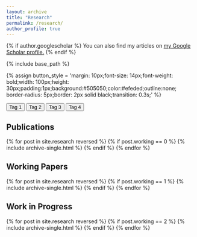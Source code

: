 ```yaml
---
layout: archive
title: "Research"
permalink: /research/
author_profile: true
---
```


{% if author.googlescholar %}
  You can also find my articles on <u><a href="{{author.googlescholar}}">my Google Scholar profile</a>.</u>
{% endif %}

{% include base_path %}

{% assign button_style = 'margin: 10px;font-size: 14px;font-weight: bold;width: 100px;height: 30px;padding:1px;background:#505050;color:#efeded;outline:none;
    border-radius: 5px;border: 2px solid black;transition: 0.3s;' %}
<div>
    <button id = "b_tag1" onclick="checked('tag1')" style="{{button_style}}" onmouseover="func_hover('b_tag1')" onmouseout= "func_out('tag1')">
	    <input type="checkbox" id="tag1" disabled="disabled" checked=checked style="display:none">Tag 1</button>
    <button id = "b_tag2" onclick="checked('tag2')" style="{{button_style}}" onmouseover="func_hover('b_tag2')" onmouseout= "func_out('tag2')">
	    <input type="checkbox" id="tag2" disabled="disabled" checked=checked style="display:none">Tag 2</button>
    <button id = "b_tag3" onclick="checked('tag3')" style="{{button_style}}" onmouseover="func_hover('b_tag3')" onmouseout= "func_out('tag3')">
	    <input type="checkbox" id="tag3" disabled="disabled" checked=checked style="display:none">Tag 3</button>
    <button id = "b_tag4" onclick="checked('tag4')" style="{{button_style}}" onmouseover="func_hover('b_tag4')" onmouseout= "func_out('tag4')">
	    <input type="checkbox" id="tag4" disabled="disabled" checked=checked style="display:none">Tag 4</button>
</div>
  <div><h2> Publications </h2></div>
{% for post in site.research reversed %}
  {% if post.working == 0 %}
    {% include archive-single.html %}
  {% endif %}
{% endfor %}


<div><h2> Working Papers </h2> </div>
{% for post in site.research reversed %}
  {% if post.working == 1 %}
    {% include archive-single.html %}
  {% endif %}
{% endfor %}
 
 
 <div><h2> Work in Progress </h2></div>
{% for post in site.research reversed %}
  {% if post.working == 2 %}
    {% include archive-single.html %}
  {% endif %}
{% endfor %}


<script> 
  
  function checked(tag){
         
          let chec = document.getElementById(tag);
	  let b_tag = 'b_'+tag;
	  let button_tag = document.getElementById(b_tag);
	  
          
  
          if (chec.checked == false){
              chec.checked = true; 
              toggle(tag,'block');
	      button_tag.style.border = "2px solid black";
	      button_tag.style.backgroundColor = "#505050";
              
          }
          else if (chec.checked == true) {
              chec.checked = false;
              toggle(tag,'none');
	      button_tag.style.border = "0px solid black";
	      button_tag.style.backgroundColor = "#878484";
              
          }
  }
  
  function toggle(className, displayState){
          
          var elements = document.getElementsByClassName(className);
          for (var i = 0; i < elements.length; i++){
               elements[i].style.display = displayState;
          }
  }
     
  function func_hover(tag){
    let elemento = document.getElementById(tag);
    elemento.style.backgroundColor = "#878484";
					      
    
    
  }
    
  function func_out(tag){
    
    let b_tag = 'b_'+tag;
    let chec = document.getElementById(tag);
    let elemento = document.getElementById(b_tag);
    if (chec.checked == false){}	
    else {elemento.style.backgroundColor = "#505050";}
   
    
	}
 
            
</script>
